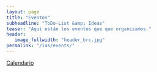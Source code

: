 ```yaml
---
layout: page
title: "Eventos"
subheadline: "ToDo-List &amp; Ideas"
teaser: "Aqui están los eventos que que organizamos."
header:
   image_fullwidth: "header_brc.jpg"
permalink: "/ias/events/"
---
```

<a href="{{site.baseurl}}/ias/events/calendar" class="button">Calendario</a>
